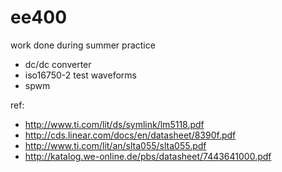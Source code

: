 # ee400
work done during summer practice

* dc/dc converter
* iso16750-2 test waveforms
* spwm 

ref: 
* http://www.ti.com/lit/ds/symlink/lm5118.pdf 
* http://cds.linear.com/docs/en/datasheet/8390f.pdf
* http://www.ti.com/lit/an/slta055/slta055.pdf
* http://katalog.we-online.de/pbs/datasheet/7443641000.pdf
